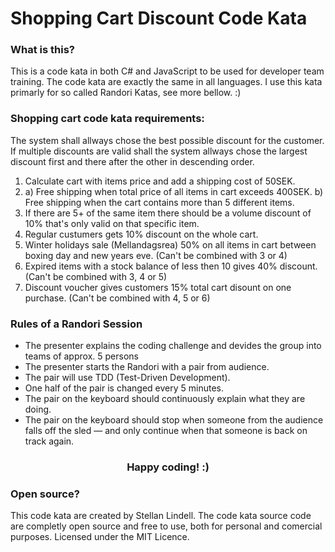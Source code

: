 # Shopping Cart Discount Code Kata

### What is this?
This is a code kata in both C# and JavaScript to be used for developer team training.
The code kata are exactly the same in all languages.
I use this kata primarly for so called Randori Katas, see more bellow. :)

### Shopping cart code kata requirements:
The system shall allways chose the best possible discount for the customer.
If multiple discounts are valid shall the system allways chose the largest
discount first and there after the other in descending order.

1.	Calculate cart with items price and add a shipping cost of 50SEK.
2.	a) Free shipping when total price of all items in cart exceeds 400SEK.
	b) Free shipping when the cart contains more than 5 different items.
3.	If there are 5+ of the same item there should be a volume discount of 10% that's only valid on that specific item.
4.	Regular custumers gets 10% discount on the whole cart.
5.	Winter holidays sale (Mellandagsrea) 50% on all items in cart between boxing day and new years eve. (Can't be combined with 3 or 4)
6.	Expired items with a stock balance of less then 10 gives 40% discount. (Can't be combined with 3, 4 or 5)
7.	Discount voucher gives customers 15% total cart disount on one purchase. (Can't be combined with 4, 5 or 6)

### Rules of a Randori Session

* The presenter explains the coding challenge and devides the group into teams of approx. 5 persons
* The presenter starts the Randori with a pair from audience.
* The pair will use TDD (Test-Driven Development).
* One half of the pair is changed every 5 minutes.
* The pair on the keyboard should continuously explain what they are doing.
* The pair on the keyboard should stop when someone from the audience falls off the sled — and only continue when that someone is back on track again.

### <p style="text-align: center;">Happy coding! :) </p>

### Open source?
This code kata are created by Stellan Lindell. The code kata source code are completly open source and free to use, both for personal and comercial purposes. Licensed under the MIT Licence.


